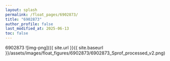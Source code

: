 ```yaml
---
layout: splash
permalink: /float_pages/6902873/
title: "6902873"
author_profile: false
last_modified_at: 2025-06-13
toc: false
---
```

 
6902873
![img-png]({{ site.url }}{{ site.baseurl }}/assets/images/float_figures/6902873/6902873_Sprof_processed_v2.png)